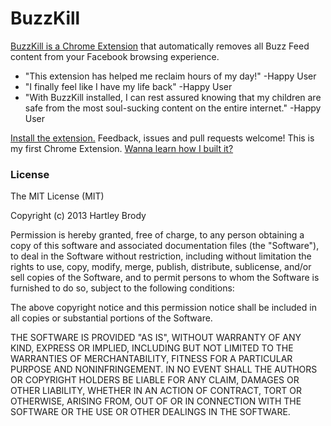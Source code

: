 BuzzKill
========

[BuzzKill is a Chrome Extension](https://chrome.google.com/webstore/detail/buzzkill/dfglcbondofhakncnkoajpmimopmaggc) that automatically removes all Buzz Feed content from your Facebook browsing experience.

* "This extension has helped me reclaim hours of my day!" -Happy User
* "I finally feel like I have my life back" -Happy User
* "With BuzzKill installed, I can rest assured knowing that my children are safe from the most soul-sucking content on the entire internet." -Happy User

[Install the extension.](https://chrome.google.com/webstore/detail/buzzkill/dfglcbondofhakncnkoajpmimopmaggc) Feedback, issues and pull requests welcome! This is my first Chrome Extension. [Wanna learn how I built it?](http://blog.hartleybrody.com/chrome-extension/)

### License
The MIT License (MIT)

Copyright (c) 2013 Hartley Brody

Permission is hereby granted, free of charge, to any person obtaining a copy
of this software and associated documentation files (the "Software"), to deal
in the Software without restriction, including without limitation the rights
to use, copy, modify, merge, publish, distribute, sublicense, and/or sell
copies of the Software, and to permit persons to whom the Software is
furnished to do so, subject to the following conditions:

The above copyright notice and this permission notice shall be included in
all copies or substantial portions of the Software.

THE SOFTWARE IS PROVIDED "AS IS", WITHOUT WARRANTY OF ANY KIND, EXPRESS OR
IMPLIED, INCLUDING BUT NOT LIMITED TO THE WARRANTIES OF MERCHANTABILITY,
FITNESS FOR A PARTICULAR PURPOSE AND NONINFRINGEMENT. IN NO EVENT SHALL THE
AUTHORS OR COPYRIGHT HOLDERS BE LIABLE FOR ANY CLAIM, DAMAGES OR OTHER
LIABILITY, WHETHER IN AN ACTION OF CONTRACT, TORT OR OTHERWISE, ARISING FROM,
OUT OF OR IN CONNECTION WITH THE SOFTWARE OR THE USE OR OTHER DEALINGS IN
THE SOFTWARE.